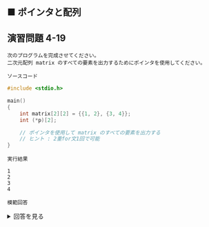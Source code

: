 ## ■ ポインタと配列

## 演習問題 4-19

```
次のプログラムを完成させてください。
二次元配列 matrix のすべての要素を出力するためにポインタを使用してください。
```

`ソースコード`

```c
#include <stdio.h>

main()
{
    int matrix[2][2] = {{1, 2}, {3, 4}};
    int (*p)[2];

    // ポインタを使用して matrix のすべての要素を出力する
    // ヒント : 2重for文1回で可能
}
```

`実行結果`

```
1
2
3
4
```

`模範回答`
<details>
<summary>回答を見る</summary>

```c
#include <stdio.h>

main() {
  int matrix[2][2] = {{1, 2}, {3, 4}};
  int(*p)[2];

  // ポインタを使用して matrix のすべての要素を出力する
  for (p = matrix; p < matrix + 2; p++) {
    for (int *q = *p; q < *p + 2; q++) {
      printf("%d ", *q);
    }
    printf("\n");
  }
}
```

</details>
